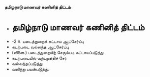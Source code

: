 **தமிழ்நாடு மாணவர் கணினித் திட்டம்**
- # தமிழ்நாடு மாணவர் கணினித் திட்டம்
- -2 n. படைத்துறைக் கட்டாய ஆட்சேர்ப்பு
- கடற்படை வல்லந்த ஆட்சேர்ப்பு
- (வினை.) படைத்துறையிற் சேரும்படி கட்டாயப்படுத்து
- கடற்படையில் வற்புறுத்திச் சேர்
- வல்லந்தப்படுத்து
- வலிந்து பயன்படுத்து.

